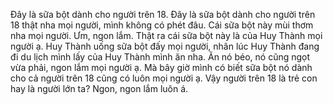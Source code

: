 Đây là sữa bột dành cho người trên 18. Đây là sữa bột dành cho người trên 18 thật nha mọi người, mình không có phét đâu. Cái sữa bột này mùi thơm nha mọi người. Ưm, ngon lắm. Thật ra cái sữa bột này là của Huy Thành mọi người ạ. Huy Thành uống sữa bột đấy mọi người, nhân lúc Huy Thành đang đi du lịch mình lấy của Huy Thành mình ăn nha. Ăn nó béo, nó cũng ngọt vừa phải, ngon lắm mọi người ạ. Mà bây giờ mình có biết sữa bột nó dành cho cả người trên 18 cũng có luôn mọi người ạ. Vậy người trên 18 là trẻ con hay là người lớn ta? Ngon, ngon lắm luôn á.